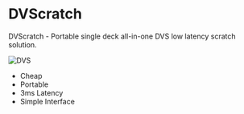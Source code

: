 # DVScratch
DVScratch - Portable single deck all-in-one DVS low latency scratch solution.

![DVS](https://raw.githubusercontent.com/thecosmicboy/DVScratch/main/docs/assets/DVScratch_Background_BIG.png)

- Cheap
- Portable
- 3ms Latency
- Simple Interface
